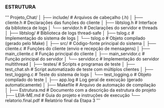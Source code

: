 
### ESTRUTURA

'''
Projeto_Chat/
│
├── include/                      # Arquivos de cabeçalho (.h)
│   ├── cliente.h                 # Declarações das funções do cliente
│   ├── libtslog.h                # Interface da biblioteca de logs
│   └── servidor.h                # Declarações do servidor e threads
│
├── libtslog/                     # Biblioteca de logs thread-safe
│   ├── tslog.c                   # Implementação do sistema de logs
│   └── tslog.o                   # Objeto compilado (gerado pelo Make)
│
├── src/                          # Código-fonte principal do sistema
│   ├── cliente.c                 # Funções do cliente (envio e recepção de mensagens)
│   ├── main_cliente.c            # Função principal do cliente
│   ├── main_servidor.c           # Função principal do servidor
│   └── servidor.c                # Implementação do servidor multithread
│
├── testes/                       # Scripts e programas de teste
│   ├── test_chat.sh              # Script automatizado de teste com múltiplos clientes
│   ├── test_logging.c            # Teste do sistema de logs
│   └── test_logging.o            # Objeto compilado do teste
│
├── app.log                       # Log geral de execução (gerado automaticamente)
│
├── Makefile                      # Arquivo de automação de compilação
│
├── Estrutura.md                  # Documento com a descrição da estrutura do projeto
├── LEIA-ME.md                    # Guia do projeto e instruções de execução
└── relatorio.final.pdf           # Relatório final da Etapa 3
'''

